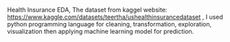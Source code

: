 Health Insurance EDA,
The dataset from kaggel website: https://www.kaggle.com/datasets/teertha/ushealthinsurancedataset , 
I used python programming language for cleaning, transformation, exploration, visualization then applying machine learning model for prediction.
